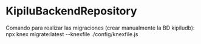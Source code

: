 # KipiluBackendRepository
Comando para realizar las migraciones (crear manualmente la BD kipiludb):
npx knex migrate:latest --knexfile ./config/knexfile.js
